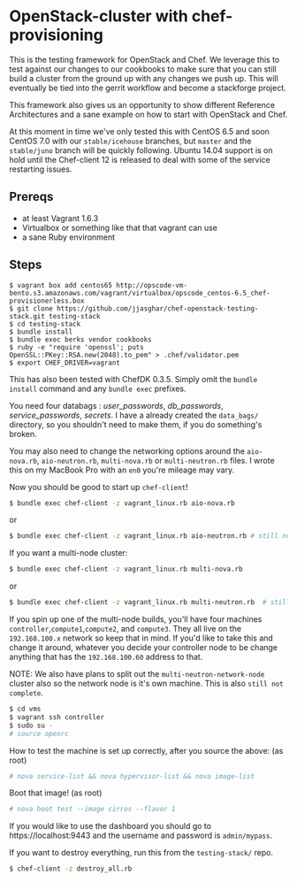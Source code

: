 # OpenStack-cluster with chef-provisioning

This is the testing framework for OpenStack and Chef. We leverage this to test against our changes to our cookbooks to make sure
that you can still build a cluster from the ground up with any changes we push up. This will eventually be tied into the gerrit workflow
and become a stackforge project.

This framework also gives us an opportunity to show different Reference Architectures and a sane example on how to start with OpenStack and Chef.

At this moment in time we've only tested this with CentOS 6.5 and soon CentOS 7.0 with our `stable/icehouse` branches, but `master` and the `stable/juno`
branch will be quickly following. Ubuntu 14.04 support is on hold until the Chef-client 12 is released to deal with some of the
service restarting issues.

## Prereqs

- at least Vagrant 1.6.3
- Virtualbox or something like that that vagrant can use
- a sane Ruby environment

## Steps

```shell
$ vagrant box add centos65 http://opscode-vm-bento.s3.amazonaws.com/vagrant/virtualbox/opscode_centos-6.5_chef-provisionerless.box
$ git clone https://github.com/jjasghar/chef-openstack-testing-stack.git testing-stack
$ cd testing-stack
$ bundle install
$ bundle exec berks vendor cookbooks
$ ruby -e "require 'openssl'; puts OpenSSL::PKey::RSA.new(2048).to_pem" > .chef/validator.pem
$ export CHEF_DRIVER=vagrant
```
This has also been tested with ChefDK 0.3.5. Simply omit the `bundle install` command and any `bundle exec` prefixes.

You need four databags : *user_passwords*, *db_passwords*, *service_passwords*, *secrets*. I have a already created
the `data_bags/` directory, so you shouldn't need to make them, if you do something's broken.

You may also need to change the networking options around the `aio-nova.rb`, `aio-neutron.rb`, `multi-nova.rb` or `multi-neutron.rb` files. I wrote this on
my MacBook Pro with an `en0` you're mileage may vary.

Now you should be good to start up `chef-client`!

```bash
$ bundle exec chef-client -z vagrant_linux.rb aio-nova.rb
```
or
```bash
$ bundle exec chef-client -z vagrant_linux.rb aio-neutron.rb # still not complete
```
If you want a multi-node cluster:
```bash
$ bundle exec chef-client -z vagrant_linux.rb multi-nova.rb
```
or
```bash
$ bundle exec chef-client -z vagrant_linux.rb multi-neutron.rb  # still not complete
```
If you spin up one of the multi-node builds, you'll have four machines `controller`,`compute1`,`compute2`, and `compute3`. They all live on the
`192.168.100.x` network so keep that in mind. If you'd like to take this and change it around, whatever you decide your controller
node to be change anything that has the `192.168.100.60` address to that.

NOTE: We also have plans to split out the `multi-neutron-network-node` cluster also so the network node is it's own machine.
This is also `still not complete`.

```bash
$ cd vms
$ vagrant ssh controller
$ sudo su -
# source openrc
```

How to test the machine is set up correctly, after you source the above: (as root)

```bash
# nova service-list && nova hypervisor-list && nova image-list
```

Boot that image! (as root)

```bash
# nova boot test --image cirros --flavor 1
```

If you would like to use the dashboard you should go to https://localhost:9443 and the username and password is `admin/mypass`.

If you want to destroy everything, run this from the `testing-stack/` repo.

```bash
$ chef-client -z destroy_all.rb
```
